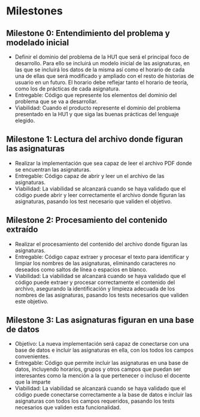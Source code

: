 # Milestones
## Milestone 0: Entendimiento del problema y modelado inicial
* Definir el dominio del problema de la HU1 que será el principal foco de desarrollo. Para ello se incluirá un modelo inicial de las asignaturas, en las que se incluirá los datos de la misma así como el horario de cada una de ellas que será modificado y ampliado con el resto de historias de usuario en un futuro. El horario debe reflejar tanto el horario de teoría, como los de prácticas de cada asignatura.
* Entregable: Código que represente los elementos del dominio del problema que se va a desarrollar.
* Viabilidad: Cuando el producto represente el dominio del problema presentado en la HU1 y que siga las buenas prácticas del lenguaje elegido.

## Milestone 1: Lectura del archivo donde figuran las asignaturas
* Realizar la implementación que sea capaz de leer el archivo PDF donde se encuentran las asignaturas.
* Entregable: Código capaz de abrir y leer un el archivo de las asignaturas.
* Viabilidad: La viabilidad se alcanzará cuando se haya validado que el código puede abrir y leer correctamente el archivo donde figuran las asignaturas, pasando los test necesario que validen el objetivo.

## Milestone 2: Procesamiento del contenido extraído
* Realizar el procesamiento del contenido del archivo donde figuran las asignaturas.
* Entregable: Código capaz extraer y procesar el texto para identificar y limpiar los nombres de las asignaturas, eliminando caracteres no deseados como saltos de línea o espacios en blanco.
* Viabilidad: La viabilidad se alcanzará cuando se haya validado que el código puede extraer y procesar correctamente el contenido del archivo, asegurando la identificación y limpieza adecuada de los nombres de las asignaturas, pasando los tests necesarios que validen este objetivo.

## Milestone 3: Las asignaturas figuran en una base de datos
* Objetivo: La nueva implementación será capaz de conectarse con una base de datos e incluir las asignaturas en ella, con los todos los campos convenientes.
* Entregable: Código que permite incluir las asignaturas en una base de datos, incluyendo horarios, grupos y otros campos que puedan ser interesantes como la mención a la que pertenecer o incluso el docente que la imparte
* Viabilidad: La viabilidad se alcanzará cuando se haya validado que el código puede conectarse correctamente a la base de datos e incluir las asignaturas con todos los campos requeridos, pasando los tests necesarios que validen esta funcionalidad.
